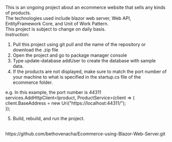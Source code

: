 This is an ongoing project about an ecommerce website that sells any kinds of products.<br>
The technologies used include blazor web server, Web API, EntityFramework Core, and Unit of Work Pattern.<br>
This project is subject to change on daily basis.
<br>
Instruction: <br>
1. Pull this project using git pull and the name of the repository or download the .zip file<br>
2. Open the project and go to package manager console<br>
3. Type update-database addUser to create the database with sample data.<br>
4. If the products are not displayed, make sure to match the port number of your machine to what is specified in the startup.cs file of the ecommerce folder.<br>

e.g. In this example, the port number is 44311<br>
	    services.AddHttpClient<Iproduct, ProductService>(client => {<br>
                client.BaseAddress = new Uri("https://localhost:44311/");<br>
            });<br>

5. Build, rebuild, and run the project.

<br>
https://github.com/bethovenacha/Ecommerce-using-Blazor-Web-Server.git
